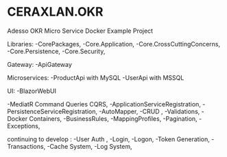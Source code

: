 # CERAXLAN.OKR
 Adesso OKR Micro Service Docker Example  Project


Libraries:
-CorePackages,
 -Core.Application,
 -Core.CrossCuttingConcerns,
 -Core.Persistence,
 -Core.Security,

Gateway:
-ApiGateway  

Microservices:
-ProductApi with MySQL
-UserApi with MSSQL

UI:
-BlazorWebUI  

-MediatR Command Queries CQRS,
-ApplicationServiceRegistration,
-PersistenceServiceRegistration,
-AutoMapper,
-CRUD ,
-Validations,
-Docker Containers,
-BusinessRules,
-MappingProfiles,
-Pagination,
-Exceptions,

continuing to develop : 
-User Auth ,
-Login,
-Logon,
-Token Generation,
-Transactions,
-Cache System,
-Log System,

